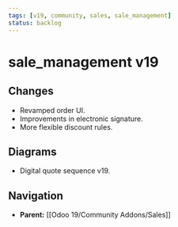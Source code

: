 ```yaml
---
tags: [v19, community, sales, sale_management]
status: backlog
---
```

# sale_management v19

## Changes
- Revamped order UI.
- Improvements in electronic signature.
- More flexible discount rules.

## Diagrams
- Digital quote sequence v19.






## Navigation
- **Parent:** [[Odoo 19/Community Addons/Sales]]
